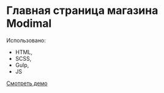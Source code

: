 # Главная страница магазина Modimal

Использовано:
- HTML,
- SCSS,
- Gulp,
- JS

[Смотреть демо](https://burovilya.github.io/modimal/)

